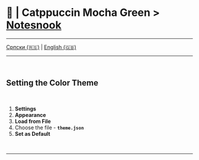 # 📝 | Catppuccin Mocha Green > [Notesnook](https://notesnook.com/)

---

  [Српски (🇷🇸)](README.md) | [English (🇬🇧)](README-en.md)

---

<br>

## Setting the Color Theme

<br>

1. **Settings**
2. **Appearance**
3. **Load from File**
4. Choose the file - **`theme.json`**
5. **Set as Default**

<br>

---